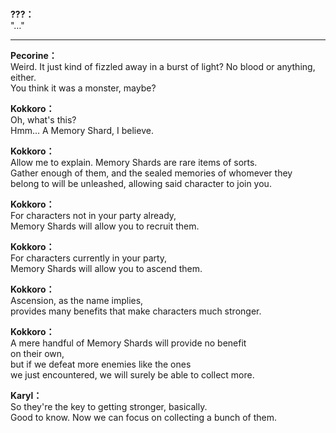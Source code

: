 # 

  
**???：**  
\"…\"  
  

---  
  
**Pecorine：**  
Weird. It just kind of fizzled away in a burst of light? No blood or anything, either.  
You think it was a monster, maybe?  
  
**Kokkoro：**  
Oh, what's this?  
Hmm... A Memory Shard, I believe.  
  
**Kokkoro：**  
Allow me to explain. Memory Shards are rare items of sorts.  
Gather enough of them, and the sealed memories of whomever they  
belong to will be unleashed, allowing said character to join you.  
  
**Kokkoro：**  
For characters not in your party already,  
Memory Shards will allow you to recruit them.  
  
**Kokkoro：**  
For characters currently in your party,  
Memory Shards will allow you to ascend them.  
  
**Kokkoro：**  
Ascension, as the name implies,  
provides many benefits that make characters much stronger.  
  
**Kokkoro：**  
A mere handful of Memory Shards will provide no benefit  
on their own,  
but if we defeat more enemies like the ones  
we just encountered, we will surely be able to collect more.  
  
**Karyl：**  
So they're the key to getting stronger, basically.  
Good to know. Now we can focus on collecting a bunch of them.  
